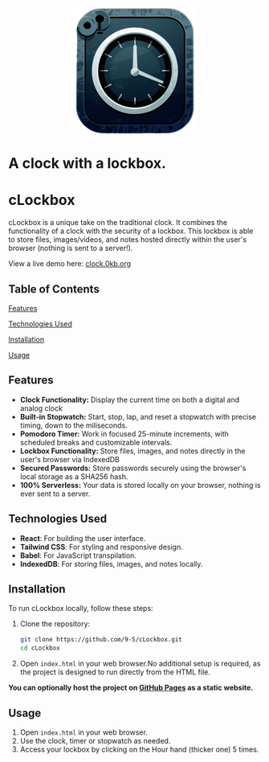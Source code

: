 <p align="center"><img src="assets\cLockbox.png" height="250" width="250"/></p>

# A clock with a lockbox. 
# cLockbox

cLockbox is a unique take on the traditional clock. It combines the functionality of a clock with the security of a lockbox. This lockbox is able to store files, images/videos, and notes hosted directly within the user's browser (nothing is sent to a server!).


View a live demo here: [clock.0kb.org](https://clock.0kb.org/)

## Table of Contents

[Features](#features)

[Technologies Used](#technologies-used)

[Installation](#installation)

[Usage](#usage)

## Features

- **Clock Functionality:** Display the current time on both a digital and analog clock
- **Built-in Stopwatch:** Start, stop, lap, and reset a stopwatch with precise timing, down to the miliseconds.
- **Pomodoro Timer:** Work in focused 25-minute increments, with scheduled breaks and customizable intervals.
- **Lockbox Functionality:** Store files, images, and notes directly in the user's browser via IndexedDB
- **Secured Passwords:** Store passwords securely using the browser's local storage as a SHA256 hash.
- **100% Serverless:** Your data is stored locally on your browser, nothing is ever sent to a server.

## Technologies Used

- **React**: For building the user interface.
- **Tailwind CSS**: For styling and responsive design.
- **Babel**: For JavaScript transpilation.
- **IndexedDB**: For storing files, images, and notes locally.

## Installation

To run cLockbox locally, follow these steps:

1. Clone the repository:
   ```bash
   git clone https://github.com/9-5/cLockbox.git
   cd cLockbox
   ```

2. Open `index.html` in your web browser.No additional setup is required, as the project is designed to run directly from the HTML file.

**You can optionally host the project on [GitHub Pages](https://pages.github.com/) as a static website.**

## Usage
1. Open `index.html` in your web browser.
2. Use the clock, timer or stopwatch as needed.
3. Access your lockbox by clicking on the Hour hand (thicker one) 5 times.
